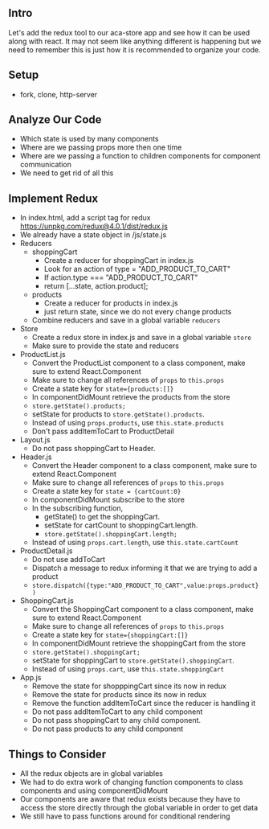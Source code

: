 
## Intro
Let's add the redux tool to our aca-store app and see how it can be used along with react.
It may not seem like anything different is happening but we need to remember this is just how it is recommended to organize your code.

## Setup
* fork, clone, http-server
## Analyze Our Code
* Which state is used by many components
* Where are we passing props more then one time
* Where are we passing a function to children components for component communication
* We need to get rid of all this

## Implement Redux
* In index.html, add a script tag for redux https://unpkg.com/redux@4.0.1/dist/redux.js
* We already have a state object in /js/state.js
* Reducers
    * shoppingCart
        * Create a reducer for shoppingCart in index.js
        * Look for an action of type = "ADD_PRODUCT_TO_CART"
        * If action.type ===  "ADD_PRODUCT_TO_CART"
        * return [...state, action.product];
    * products
        * Create a reducer for products in index.js
        * just return state, since we do not every change products
    * Combine reducers and save in a global variable `reducers`
* Store
    * Create a redux store in index.js and save in a global variable `store`
    * Make sure to provide the state and reducers
* ProductList.js
    * Convert the ProductList component to a class component, make sure to extend React.Component
    * Make sure to change all references of `props` to `this.props`
    * Create a state key for `state={products:[]}`
    * In componentDidMount retrieve the products from the store
    * `store.getState().products;`
    * setState for products to `store.getState().products`. 
    * Instead of using `props.products`, use `this.state.products`
    * Don't pass addItemToCart to ProductDetail
* Layout.js
    * Do not pass shoppingCart to Header.
* Header.js
    * Convert the Header component to a class component, make sure to extend React.Component
    * Make sure to change all references of `props` to `this.props`
    * Create a state key for `state = {cartCount:0}`
    * In componentDidMount subscribe to the store
    * In the subscribing function, 
      * getState() to get the shoppingCart. 
      * setState for cartCount to shoppingCart.length. 
      * `store.getState().shoppingCart.length;`
    * Instead of using `props.cart.length`, use `this.state.cartCount`
* ProductDetail.js
    * Do not use addToCart
    * Dispatch a message to redux informing it that we are trying to add a product
    * `store.dispatch({type:"ADD_PRODUCT_TO_CART",value:props.product})`
* ShoppingCart.js
    * Convert the ShoppingCart component to a class component, make sure to extend React.Component
    * Make sure to change all references of `props` to `this.props`
    * Create a state key for `state={shoppingCart:[]}`
    * In componentDidMount retrieve the shoppingCart from the store
    * `store.getState().shoppingCart;`
    * setState for shoppingCart to `store.getState().shoppingCart`. 
    * Instead of using `props.cart`, use `this.state.shoppingCart`
* App.js
    * Remove the state for shopppingCart since its now in redux
    * Remove the state for products since its now in redux
    * Remove the function addItemToCart since the reducer is handling it
    * Do not pass addItemToCart to any child component
    * Do not pass shoppingCart to any child component.
    * Do not pass products to any child component
## Things to Consider
* All the redux objects are in global variables
* We had to do extra work of changing function components to class components and using componentDidMount
* Our components are aware that redux exists because they have to access the store directly through the global variable in order to get data
* We still have to pass functions around for conditional rendering


